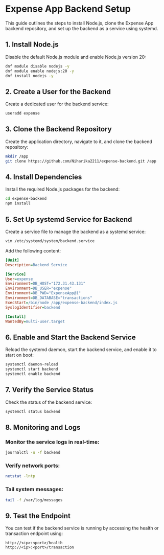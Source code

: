 
# Expense App Backend Setup

This guide outlines the steps to install Node.js, clone the Expense App backend repository, and set up the backend as a service using systemd.

## 1. Install Node.js

Disable the default Node.js module and enable Node.js version 20:
```bash
dnf module disable nodejs -y
dnf module enable nodejs:20 -y
dnf install nodejs -y
```

## 2. Create a User for the Backend

Create a dedicated user for the backend service:
```bash
useradd expense
```

## 3. Clone the Backend Repository

Create the application directory, navigate to it, and clone the backend repository:
```bash
mkdir /app
git clone https://github.com/Niharika2211/expense-backend.git /app
```

## 4. Install Dependencies

Install the required Node.js packages for the backend:
```bash
cd expense-backend
npm install
```

## 5. Set Up systemd Service for Backend

Create a service file to manage the backend as a systemd service:
```bash
vim /etc/systemd/system/backend.service
```

Add the following content:

```ini
[Unit]
Description=Backend Service

[Service]
User=expense
Environment=DB_HOST="172.31.43.131"
Environment=DB_USER="expense"
Environment=DB_PWD="ExpenseApp@1"
Environment=DB_DATABASE="transactions"
ExecStart=/bin/node /app/expense-backend/index.js
SyslogIdentifier=backend

[Install]
WantedBy=multi-user.target
```

## 6. Enable and Start the Backend Service

Reload the systemd daemon, start the backend service, and enable it to start on boot:
```bash
systemctl daemon-reload
systemctl start backend
systemctl enable backend
```

## 7. Verify the Service Status

Check the status of the backend service:
```bash
systemctl status backend
```

## 8. Monitoring and Logs

### Monitor the service logs in real-time:
```bash
journalctl -u -f backend
```

### Verify network ports:
```bash
netstat -lntp
```

### Tail system messages:
```bash
tail -f /var/log/messages
```

## 9. Test the Endpoint

You can test if the backend service is running by accessing the health or transaction endpoint using:
```
http://<ip>:<port>/health
http://<ip>:<port>/transaction
```
